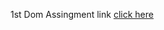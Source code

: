 1st Dom Assingment link [click here]([creatingcircle.netlify.app](https://creatingcircle.netlify.app/)https://creatingcircle.netlify.app/)
